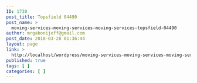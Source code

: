```yaml
---
ID: 1730
post_title: Topsfield 04490
post_name: >
  moving-services-moving-services-moving-services-topsfield-04490
author: mrgabonijeff@gmail.com
post_date: 2018-03-28 01:36:44
layout: page
link: >
  http://localhost/wordpress/moving-services-moving-services-moving-services-topsfield-04490/
published: true
tags: [ ]
categories: [ ]
---
```

